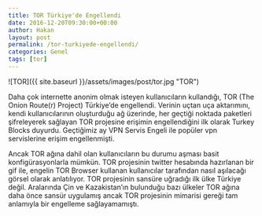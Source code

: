 ```yaml
---
title: TOR Türkiye'de Engellendi
date: 2016-12-20T09:30:00+00:00
author: Hakan
layout: post
permalink: /tor-turkiyede-engellendi/
categories: Genel
tags: [tor]
---
```


![TOR]({{ site.baseurl }}/assets/images/post/tor.jpg "TOR")

Daha çok internette anonim olmak isteyen kullanıcıların kullandığı, TOR (The Onion Route(r) Project) Türkiye’de engellendi. Verinin uçtan uça aktarımını, kendi kullanıcılarının oluşturduğu ağ üzerinde, her geçtiği noktada paketleri şifreleyerek sağlayan TOR projesine erişimin engellendiğini ilk olarak Turkey Blocks duyurdu. Geçtiğimiz ay VPN Servis Engeli ile popüler vpn servislerine erişim engellenmişti.

Ancak TOR ağına dahil olan kullanıcıların bu durumu aşması basit konfigürasyonlarla mümkün. TOR projesinin twitter hesabında hazırlanan bir gif ile, engelin TOR Browser kullanan kullanıcılar tarafından nasıl aşılacağı görsel olarak anlatılıyor. TOR projesinin sansüre uğradığı ilk ülke Türkiye değil. Aralarında Çin ve Kazakistan’ın bulunduğu bazı ülkeler TOR ağına daha önce sansür uygulamış ancak TOR projesinin mimarisi gereği tam anlamıyla bir engelleme sağlayamamıştı.